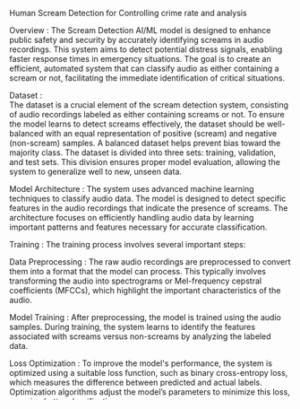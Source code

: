Human Scream Detection for Controlling crime rate and analysis

Overview :
The Scream Detection AI/ML model is designed to enhance public safety and security by accurately identifying screams in audio recordings. This system aims to detect potential distress signals, enabling faster response times in emergency situations. The goal is to create an efficient, automated system that can classify audio as either containing a scream or not, facilitating the immediate identification of critical situations.

Dataset :  
The dataset is a crucial element of the scream detection system, consisting of audio recordings labeled as either containing screams or not. To ensure the model learns to detect screams effectively, the dataset should be well-balanced with an equal representation of positive (scream) and negative (non-scream) samples. A balanced dataset helps prevent bias toward the majority class. The dataset is divided into three sets: training, validation, and test sets. This division ensures proper model evaluation, allowing the system to generalize well to new, unseen data.

Model Architecture :
The system uses advanced machine learning techniques to classify audio data. The model is designed to detect specific features in the audio recordings that indicate the presence of screams. The architecture focuses on efficiently handling audio data by learning important patterns and features necessary for accurate classification.

Training :
The training process involves several important steps:

Data Preprocessing : 
The raw audio recordings are preprocessed to convert them into a format that the model can process. This typically involves transforming the audio into spectrograms or Mel-frequency cepstral coefficients (MFCCs), which highlight the important characteristics of the audio.

Model Training : 
After preprocessing, the model is trained using the audio samples. During training, the system learns to identify the features associated with screams versus non-screams by analyzing the labeled data.

Loss Optimization :
To improve the model's performance, the system is optimized using a suitable loss function, such as binary cross-entropy loss, which measures the difference between predicted and actual labels. Optimization algorithms adjust the model’s parameters to minimize this loss, ensuring better classification accuracy.

Using the Scream Detection System :
To use the trained scream detection system, follow these steps:

Preprocess Audio :
Convert the raw audio samples into the appropriate format (e.g., spectrograms or MFCCs).

Load the Trained Model : 
Import the trained model into the system. This model has been trained on a large dataset and is now capable of making predictions based on new audio data.

Input the Preprocessed Audio : 
Feed the preprocessed audio samples into the model. The system will analyze the input and determine if a scream is present.

Obtain Predictions : 
The model will output a prediction indicating whether the audio contains a scream or not, facilitating timely action or alerting.

Future Improvements :
While the current system provides a strong foundation for scream detection, several opportunities for enhancement remain:

Improved Audio Processing : 
Further research into audio feature extraction techniques could enhance model accuracy, especially in environments with background noise.

Model Optimization : 
Testing different machine learning techniques or refining the current model could increase performance and reduce errors.

Real-Time Detection : 
Integrating the system into a real-time framework could provide immediate alerts, improving emergency response times.

Context-Aware Detection:
Adding contextual information, such as time of day or location, could help the system more accurately distinguish between distress signals and everyday sounds, reducing false positives.

By continuously improving the dataset and refining the model, the scream detection system has the potential to significantly contribute to public safety and security.
